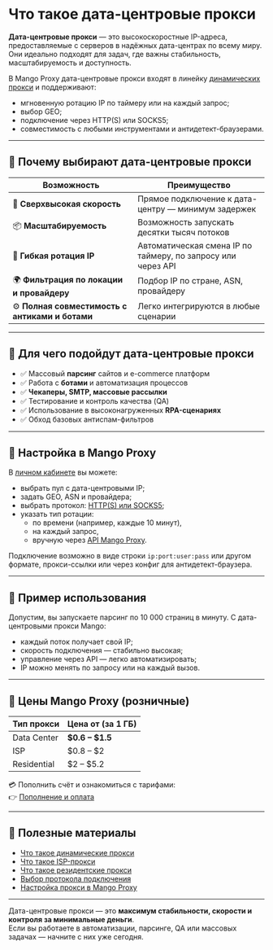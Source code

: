 # Что такое дата-центровые прокси

**Дата-центровые прокси** — это высокоскоростные IP-адреса, предоставляемые с серверов в надёжных дата-центрах по всему миру. Они идеально подходят для задач, где важны стабильность, масштабируемость и доступность.  

В Mango Proxy дата-центровые прокси входят в линейку [динамических прокси](./что-такое-динамические-прокси.md) и поддерживают:

- мгновенную ротацию IP по таймеру или на каждый запрос;
- выбор GEO;
- подключение через HTTP(S) или SOCKS5;
- совместимость с любыми инструментами и антидетект-браузерами.

---

## 🚀 Почему выбирают дата-центровые прокси

| Возможность                                   | Преимущество |
|-----------------------------------------------|--------------|
| 💨 **Сверхвысокая скорость**                   | Прямое подключение к дата-центру — минимум задержек |
| 📦 **Масштабируемость**                        | Возможность запускать десятки тысяч потоков |
| 🔁 **Гибкая ротация IP**                       | Автоматическая смена IP по таймеру, по запросу или через API |
| 🌍 **Фильтрация по локации и провайдеру**      | Подбор IP по стране, ASN, провайдеру |
| ⚙️ **Полная совместимость с антиками и ботами**| Легко интегрируются в любые сценарии |

---

## 🎯 Для чего подойдут дата-центровые прокси

- ✅ Массовый **парсинг** сайтов и e-commerce платформ
- ✅ Работа с **ботами** и автоматизация процессов
- ✅ **Чекаперы, SMTP, массовые рассылки**
- ✅ Тестирование и контроль качества (QA)
- ✅ Использование в высоконагруженных **RPA-сценариях**
- ✅ Обход базовых антиспам-фильтров

---

## 🔧 Настройка в Mango Proxy

В [личном кабинете](../../начало-работы/настройка-прокси.md) вы можете:

- выбрать пул с дата-центровыми IP;
- задать GEO, ASN и провайдера;
- выбрать протокол: [HTTP(S) или SOCKS5](../протоколы-прокси/что-такое-http-https-прокси.md);
- указать тип ротации:
  - по времени (например, каждые 10 минут),
  - на каждый запрос,
  - вручную через [API Mango Proxy](#).

Подключение возможно в виде строки `ip:port:user:pass` или другом формате, прокси-ссылки или через конфиг для антидетект-браузера.

---

## 📘 Пример использования

Допустим, вы запускаете парсинг по 10 000 страниц в минуту. С дата-центровыми прокси Mango:

- каждый поток получает свой IP;
- скорость подключения — стабильно высокая;
- управление через API — легко автоматизировать;
- IP можно менять по запросу или на каждый вызов.

---

## 💸 Цены Mango Proxy (розничные)

| Тип прокси       | Цена от (за 1 ГБ) |
|------------------|------------------|
| Data Center      | **$0.6 – $1.5**  |
| ISP              | $0.8 – $2        |
| Residential      | $2 – $5.2        |

💳 Пополнить счёт и ознакомиться с тарифами:  
👉 [Пополнение и оплата](../../оплата/пополнение-счета-и-оплата.md)

---

## 🧭 Полезные материалы

- [Что такое динамические прокси](./что-такое-динамические-прокси.md)
- [Что такое ISP-прокси](./что-такое-isp-прокси.md)
- [Что такое резидентские прокси](./что-такое-резидентские-прокси.md)
- [Выбор протокола подключения](../протоколы-прокси/что-такое-http-https-прокси.md)
- [Настройка прокси в Mango Proxy](../../начало-работы/настройка-прокси.md)

---

Дата-центровые прокси — это **максимум стабильности, скорости и контроля за минимальные деньги**.  
Если вы работаете в автоматизации, парсинге, QA или массовых задачах — начните с них уже сегодня.

